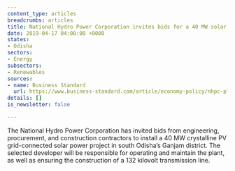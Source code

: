 ```yaml
---
content_type: articles
breadcrumbs: articles
title: National Hydro Power Corporation invites bids for a 40 MW solar power project
date: 2019-04-17 04:00:00 +0000
states:
- Odisha
sectors:
- Energy
subsectors:
- Renewables
sources:
- name: Business Standard
  url: https://www.business-standard.com/article/economy-policy/nhpc-plans-100mw-solar-park-in-odisha-invites-bids-from-epc-contractors-119041300544_1.html
details: []
is_newsletter: false

---
```

The National Hydro Power Corporation has invited bids from engineering, procurement, and construction contractors to install a 40 MW crystalline PV grid-connected solar power project in south Odisha’s Ganjam district. The selected developer will be responsible for operating and maintain the plant, as well as ensuring the construction of a 132 kilovolt transmission line.
